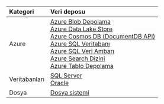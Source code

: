 | **Kategori** | Veri deposu | 
| :-------- | :----------- | 
| Azure | [Azure Blob Depolama](../articles/data-factory/data-factory-azure-blob-connector.md)<br/>[Azure Data Lake Store](../articles/data-factory/data-factory-azure-datalake-connector.md)<br/>[Azure Cosmos DB (DocumentDB API)](../articles/data-factory/data-factory-azure-documentdb-connector.md)<br/>[Azure SQL Veritabanı](../articles/data-factory/data-factory-azure-sql-connector.md)<br/>[Azure SQL Veri Ambarı](../articles/data-factory/data-factory-azure-sql-data-warehouse-connector.md)<br/>[Azure Search Dizini](../articles/data-factory/data-factory-azure-search-connector.md)<br/>[Azure Tablo Depolama](../articles/data-factory/data-factory-azure-table-connector.md) | 
| Veritabanları | [SQL Server](../articles/data-factory/data-factory-sqlserver-connector.md)<br/>[Oracle](../articles/data-factory/data-factory-onprem-oracle-connector.md) | 
| Dosya | [Dosya sistemi](../articles/data-factory/data-factory-onprem-file-system-connector.md) |
